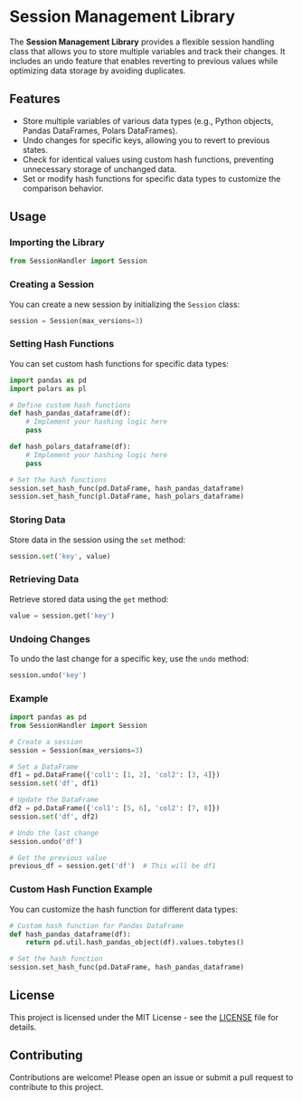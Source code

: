 # Session Management Library

The **Session Management Library** provides a flexible session handling class that allows you to store multiple variables and track their changes. It includes an undo feature that enables reverting to previous values while optimizing data storage by avoiding duplicates.

## Features

- Store multiple variables of various data types (e.g., Python objects, Pandas DataFrames, Polars DataFrames).
- Undo changes for specific keys, allowing you to revert to previous states.
- Check for identical values using custom hash functions, preventing unnecessary storage of unchanged data.
- Set or modify hash functions for specific data types to customize the comparison behavior.

## Usage

### Importing the Library

```python
from SessionHandler import Session
```

### Creating a Session

You can create a new session by initializing the `Session` class:

```python
session = Session(max_versions=3)
```

### Setting Hash Functions

You can set custom hash functions for specific data types:

```python
import pandas as pd
import polars as pl

# Define custom hash functions
def hash_pandas_dataframe(df):
    # Implement your hashing logic here
    pass

def hash_polars_dataframe(df):
    # Implement your hashing logic here
    pass

# Set the hash functions
session.set_hash_func(pd.DataFrame, hash_pandas_dataframe)
session.set_hash_func(pl.DataFrame, hash_polars_dataframe)
```

### Storing Data

Store data in the session using the `set` method:

```python
session.set('key', value)
```

### Retrieving Data

Retrieve stored data using the `get` method:

```python
value = session.get('key')
```

### Undoing Changes

To undo the last change for a specific key, use the `undo` method:

```python
session.undo('key')
```

### Example

```python
import pandas as pd
from SessionHandler import Session

# Create a session
session = Session(max_versions=3)

# Set a DataFrame
df1 = pd.DataFrame({'col1': [1, 2], 'col2': [3, 4]})
session.set('df', df1)

# Update the DataFrame
df2 = pd.DataFrame({'col1': [5, 6], 'col2': [7, 8]})
session.set('df', df2)

# Undo the last change
session.undo('df')

# Get the previous value
previous_df = session.get('df')  # This will be df1
```

### Custom Hash Function Example

You can customize the hash function for different data types:

```python
# Custom hash function for Pandas DataFrame
def hash_pandas_dataframe(df):
    return pd.util.hash_pandas_object(df).values.tobytes()

# Set the hash function
session.set_hash_func(pd.DataFrame, hash_pandas_dataframe)
```

## License

This project is licensed under the MIT License - see the [LICENSE](LICENSE) file for details.

## Contributing

Contributions are welcome! Please open an issue or submit a pull request to contribute to this project.
